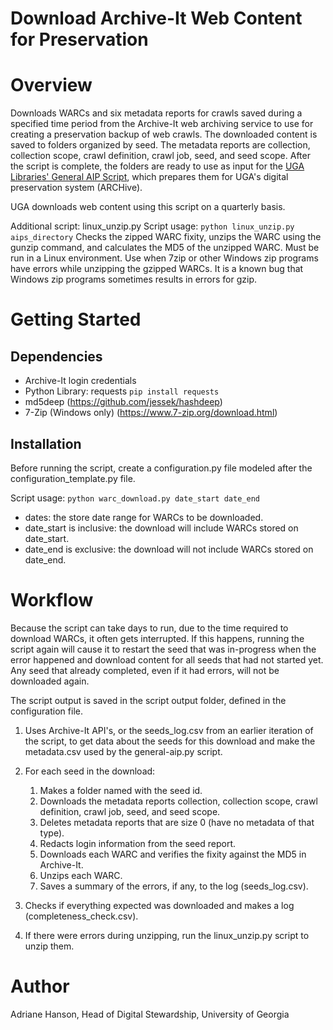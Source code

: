 # Download Archive-It Web Content for Preservation

# Overview
Downloads WARCs and six metadata reports for crawls saved during a specified time period 
from the Archive-It web archiving service to use for creating a preservation backup of web crawls.
The downloaded content is saved to folders organized by seed.
The metadata reports are collection, collection scope, crawl definition, crawl job, seed, and seed scope. 
After the script is complete, the folders are ready to use as input for the [UGA Libraries' General AIP Script](https://github.com/uga-libraries/general-aip), 
which prepares them for UGA's digital preservation system (ARCHive).

UGA downloads web content using this script on a quarterly basis.  

Additional script: linux_unzip.py
Script usage: `python linux_unzip.py aips_directory`
Checks the zipped WARC fixity, unzips the WARC using the gunzip command, and calculates the MD5 of the unzipped WARC.
Must be run in a Linux environment.
Use when 7zip or other Windows zip programs have errors while unzipping the gzipped WARCs.
It is a known bug that Windows zip programs sometimes results in errors for gzip.

# Getting Started

## Dependencies

* Archive-It login credentials
* Python Library: requests `pip install requests`
* md5deep (https://github.com/jessek/hashdeep)
* 7-Zip (Windows only) (https://www.7-zip.org/download.html)

## Installation

Before running the script, create a configuration.py file modeled after the configuration_template.py file.

Script usage: `python warc_download.py date_start date_end`

   * dates: the store date range for WARCs to be downloaded.
   * date_start is inclusive: the download will include WARCs stored on date_start.
   * date_end is exclusive: the download will not include WARCs stored on date_end.

# Workflow

Because the script can take days to run, due to the time required to download WARCs, it often gets interrupted. 
If this happens, running the script again will cause it to restart the seed that was in-progress when the error happened 
and download content for all seeds that had not started yet.
Any seed that already completed, even if it had errors, will not be downloaded again.

The script output is saved in the script output folder, defined in the configuration file.

1. Uses Archive-It API's, or the seeds_log.csv from an earlier iteration of the script, 
   to get data about the seeds for this download and make the metadata.csv used by the general-aip.py script. 
   

2. For each seed in the download:
   1. Makes a folder named with the seed id.
   2. Downloads the metadata reports collection, collection scope, crawl definition, crawl job, seed, and seed scope.
   3. Deletes metadata reports that are size 0 (have no metadata of that type).
   4. Redacts login information from the seed report.
   5. Downloads each WARC and verifies the fixity against the MD5 in Archive-It.
   6. Unzips each WARC.      
   7. Saves a summary of the errors, if any, to the log (seeds_log.csv).

   
3. Checks if everything expected was downloaded and makes a log (completeness_check.csv).


4. If there were errors during unzipping, run the linux_unzip.py script to unzip them.


# Author
Adriane Hanson, Head of Digital Stewardship, University of Georgia
